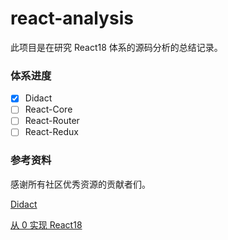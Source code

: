 # react-analysis

此项目是在研究 React18 体系的源码分析的总结记录。

### 体系进度

- [x] Didact
- [ ] React-Core
- [ ] React-Router
- [ ] React-Redux

### 参考资料

感谢所有社区优秀资源的贡献者们。

[Didact](https://github.com/pomber/didact)

[从 0 实现 React18](https://github.com/BetaSu/big-react)
